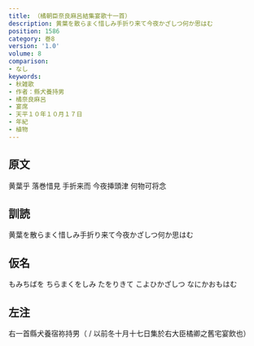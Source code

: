 ```yaml
---
title: （橘朝臣奈良麻呂結集宴歌十一首）
description: 黄葉を散らまく惜しみ手折り来て今夜かざしつ何か思はむ
position: 1586
category: 巻8
version: '1.0'
volume: 8
comparison:
- なし
keywords:
- 秋雑歌
- 作者：縣犬養持男
- 橘奈良麻呂
- 宴席
- 天平１０年１０月１７日
- 年紀
- 植物
---
```


## 原文

黄葉乎 落巻惜見 手折来而 今夜挿頭津 何物可将念

## 訓読

黄葉を散らまく惜しみ手折り来て今夜かざしつ何か思はむ

## 仮名

もみちばを ちらまくをしみ たをりきて こよひかざしつ なにかおもはむ

## 左注

右一首縣犬養宿祢持男（ / 以前冬十月十七日集於右大臣橘卿之舊宅宴飲也）
